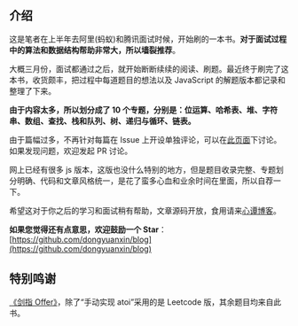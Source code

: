 <!-- ---
title: "JavaScript版 · 剑指offer"
date: "2019-06-23"
permalink: "2019-06-23-algorithm-offer"
--- -->

## 介绍

这是笔者在上半年去阿里(蚂蚁)和腾讯面试时候，开始刷的一本书。**对于面试过程中的算法和数据结构帮助非常大，所以墙裂推荐**。

大概三月份，面试都通过之后，就开始断断续续的阅读、刷题。最近终于刷完了这本书，收货颇丰，把过程中每道题目的想法以及 JavaScript 的解题版本都记录和整理了下来。

**由于内容太多，所以划分成了 10 个专题，分别是：位运算、哈希表、堆、字符串、数组、查找、栈和队列、树、递归与循环、链表。**

由于篇幅过多，不再针对每篇在 Issue 上开设单独评论，可以在[此页面](https://xin-tan.com/passages/2019-06-23-algorithm-offer/)下讨论。如果发现问题，欢迎发起 PR 讨论。

网上已经有很多 js 版本，这版也没什么特别的地方，但是题目收录完整、专题划分明确、代码和文章风格统一，是花了蛮多心血和业余时间在里面，所以自荐一下。

希望这对于你之后的学习和面试稍有帮助，文章源码开放，食用请来[心谭博客](https://xin-tan.com/passages/2019-06-23-algorithm-offer/)。

**如果您觉得还有点意思，欢迎鼓励一个 Star**：[https://github.com/dongyuanxin/blog](https://github.com/dongyuanxin/blog)

## 特别鸣谢

[《剑指 Offer》](https://book.douban.com/subject/6966465/)，除了“手动实现 atoi”采用的是 Leetcode 版，其余题目均来自此书。
